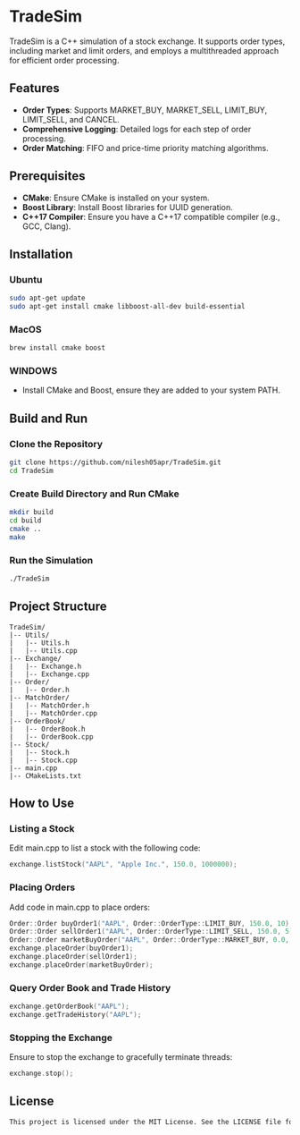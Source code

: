 # TradeSim

TradeSim is a C++ simulation of a stock exchange. It supports order types, including market and limit orders, and employs a multithreaded approach for efficient order processing.

## Features
- **Order Types**: Supports MARKET_BUY, MARKET_SELL, LIMIT_BUY, LIMIT_SELL, and CANCEL.
- **Comprehensive Logging**: Detailed logs for each step of order processing.
- **Order Matching**: FIFO and price-time priority matching algorithms.

## Prerequisites
- **CMake**: Ensure CMake is installed on your system.
- **Boost Library**: Install Boost libraries for UUID generation.
- **C++17 Compiler**: Ensure you have a C++17 compatible compiler (e.g., GCC, Clang).

## Installation

### Ubuntu
```sh
sudo apt-get update
sudo apt-get install cmake libboost-all-dev build-essential
```

### MacOS
```sh
brew install cmake boost
```

### WINDOWS
- Install CMake and Boost, ensure they are added to your system PATH.

## Build and Run
### Clone the Repository
```sh
git clone https://github.com/nilesh05apr/TradeSim.git
cd TradeSim
```

### Create Build Directory and Run CMake
```sh
mkdir build
cd build
cmake ..
make
```

### Run the Simulation
```sh
./TradeSim
```

## Project Structure
```shell
TradeSim/
|-- Utils/
|   |-- Utils.h
|   |-- Utils.cpp
|-- Exchange/
|   |-- Exchange.h
|   |-- Exchange.cpp
|-- Order/
|   |-- Order.h
|-- MatchOrder/
|   |-- MatchOrder.h
|   |-- MatchOrder.cpp
|-- OrderBook/
|   |-- OrderBook.h
|   |-- OrderBook.cpp
|-- Stock/
|   |-- Stock.h
|   |-- Stock.cpp
|-- main.cpp
|-- CMakeLists.txt
```

## How to Use

### Listing a Stock
Edit main.cpp to list a stock with the following code:
```c++
exchange.listStock("AAPL", "Apple Inc.", 150.0, 1000000);
```

### Placing Orders
Add code in main.cpp to place orders:
```c++
Order::Order buyOrder1("AAPL", Order::OrderType::LIMIT_BUY, 150.0, 10);
Order::Order sellOrder1("AAPL", Order::OrderType::LIMIT_SELL, 150.0, 5);
Order::Order marketBuyOrder("AAPL", Order::OrderType::MARKET_BUY, 0.0, 15);
exchange.placeOrder(buyOrder1);
exchange.placeOrder(sellOrder1);
exchange.placeOrder(marketBuyOrder);
```

### Query Order Book and Trade History
```c++
exchange.getOrderBook("AAPL");
exchange.getTradeHistory("AAPL");
```

### Stopping the Exchange
Ensure to stop the exchange to gracefully terminate threads:
```c++
exchange.stop();
```
## License
```sh
This project is licensed under the MIT License. See the LICENSE file for details.
```


